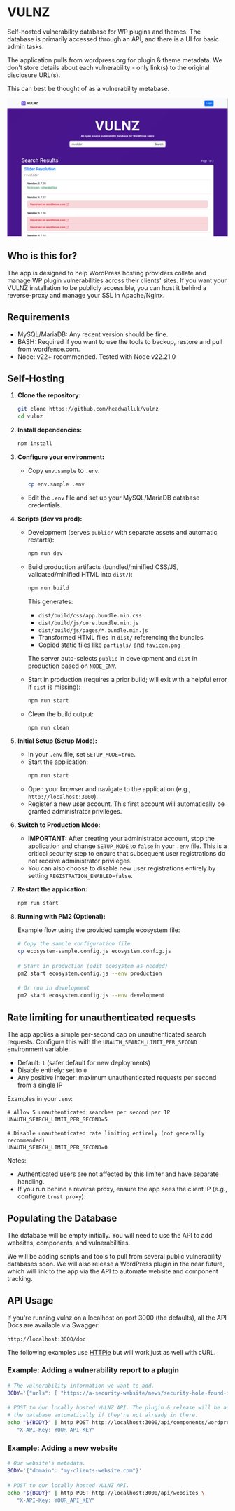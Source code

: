# VULNZ

Self-hosted vulnerability database for WP plugins and themes. The database is primarily accessed through an API, and there is a UI for basic admin tasks.

The application pulls from wordpress.org for plugin & theme metadata. We don't store details about each vulnerability - only link(s) to the original disclosure URL(s).

This can best be thought of as a vulnerability metabase.

![VULNZ search results](assets/v1.0.0/vulnz-search-results.png 'VULNZ search results')

## Who is this for?

The app is designed to help WordPress hosting providers collate and manage WP plugin vulnerabilities across their clients' sites. If you want your VULNZ installation to be publicly accessible, you can host it behind a reverse-proxy and manage your SSL in Apache/Nginx.

## Requirements

- MySQL/MariaDB: Any recent version should be fine.
- BASH: Required if you want to use the tools to backup, restore and pull from wordfence.com.
- Node: v22+ recommended. Tested with Node v22.21.0

## Self-Hosting

1.  **Clone the repository:**

    ```bash
    git clone https://github.com/headwalluk/vulnz
    cd vulnz
    ```

2.  **Install dependencies:**

    ```bash
    npm install
    ```

3.  **Configure your environment:**
    - Copy `env.sample` to `.env`:
      ```bash
      cp env.sample .env
      ```
    - Edit the `.env` file and set up your MySQL/MariaDB database credentials.

4.  **Scripts (dev vs prod):**

    - Development (serves `public/` with separate assets and automatic restarts):
      ```bash
      npm run dev
      ```

    - Build production artifacts (bundled/minified CSS/JS, validated/minified HTML into `dist/`):
      ```bash
      npm run build
      ```

      This generates:
      - `dist/build/css/app.bundle.min.css`
      - `dist/build/js/core.bundle.min.js`
      - `dist/build/js/pages/*.bundle.min.js`
      - Transformed HTML files in `dist/` referencing the bundles
      - Copied static files like `partials/` and `favicon.png`

      The server auto-selects `public` in development and `dist` in production based on `NODE_ENV`.

    - Start in production (requires a prior build; will exit with a helpful error if `dist` is missing):
      ```bash
      npm run start
      ```

    - Clean the build output:
      ```bash
      npm run clean
      ```

5.  **Initial Setup (Setup Mode):**
    - In your `.env` file, set `SETUP_MODE=true`.
    - Start the application:
      ```bash
      npm run start
      ```
    - Open your browser and navigate to the application (e.g., `http://localhost:3000`).
    - Register a new user account. This first account will automatically be granted administrator privileges.

6.  **Switch to Production Mode:**
    - **IMPORTANT:** After creating your administrator account, stop the application and change `SETUP_MODE` to `false` in your `.env` file. This is a critical security step to ensure that subsequent user registrations do not receive administrator privileges.
    - You can also choose to disable new user registrations entirely by setting `REGISTRATION_ENABLED=false`.

7.  **Restart the application:**

    ```bash
    npm run start
    ```

8.  **Running with PM2 (Optional):**

    Example flow using the provided sample ecosystem file:

    ```bash
    # Copy the sample configuration file
    cp ecosystem-sample.config.js ecosystem.config.js

    # Start in production (edit ecosystem as needed)
    pm2 start ecosystem.config.js --env production

    # Or run in development
    pm2 start ecosystem.config.js --env development
    ```

## Rate limiting for unauthenticated requests

The app applies a simple per-second cap on unauthenticated search requests. Configure this with the `UNAUTH_SEARCH_LIMIT_PER_SECOND` environment variable:

- Default: `1` (safer default for new deployments)
- Disable entirely: set to `0`
- Any positive integer: maximum unauthenticated requests per second from a single IP

Examples in your `.env`:

```
# Allow 5 unauthenticated searches per second per IP
UNAUTH_SEARCH_LIMIT_PER_SECOND=5

# Disable unauthenticated rate limiting entirely (not generally recommended)
UNAUTH_SEARCH_LIMIT_PER_SECOND=0
```

Notes:

- Authenticated users are not affected by this limiter and have separate handling.
- If you run behind a reverse proxy, ensure the app sees the client IP (e.g., configure `trust proxy`).

## Populating the Database

The database will be empty initially. You will need to use the API to add websites, components, and vulnerabilities.

We will be adding scripts and tools to pull from several public vulnerability databases soon. We will also release a WordPress plugin in the near future, which will link to the app via the API to automate website and component tracking.

## API Usage

If you're running vulnz on a localhost on port 3000 (the defaults), all the API Docs are available via Swagger:

`http://localhost:3000/doc`

The following examples use [HTTPie](https://httpie.io/) but will work just as well with cURL.

### Example: Adding a vulnerability report to a plugin

```bash
# The vulnerability information we want to add.
BODY='{"urls": [ "https://a-security-website/news/security-hole-found-in-woo-1-2-3/" ] }'

# POST to our locally hosted VULNZ API. The plugin & release will be added to
# the database automatically if they're not already in there.
echo "${BODY}" | http POST http://localhost:3000/api/components/wordpress-plugin/woocommerce/1.2.3 \
   "X-API-Key: YOUR_API_KEY"
```

### Example: Adding a new website

```bash
# Our website's metadata.
BODY='{"domain": "my-clients-website.com"}'

# POST to our locally hosted VULNZ API.
echo "${BODY}" | http POST http://localhost:3000/api/websites \
   "X-API-Key: YOUR_API_KEY"
```
